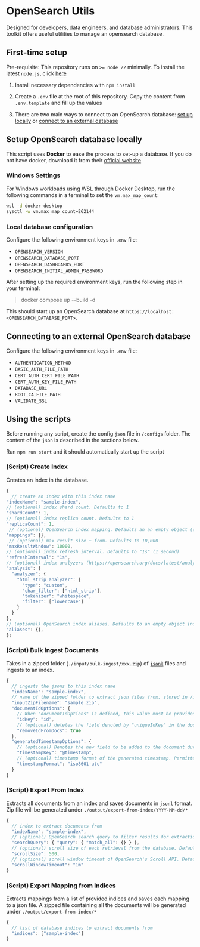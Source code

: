 # OpenSearch Utils

Designed for developers, data engineers, and database administrators. This toolkit offers useful utilities to manage an opensearch database.

## First-time setup

Pre-requisite: This repository runs on `>= node 22` minimally. To install the latest `node.js`, click [here](https://nodejs.org/en/download/prebuilt-installer)

1. Install necessary dependencies with `npm install`

2. Create a `.env` file at the root of this repository. Copy the content from `.env.template` and fill up the values

3. There are two main ways to connect to an OpenSearch database: [set up locally](#setup-opensearch-database-locally) or [connect to an external database](#connecting-to-an-external-opensearch-database)

## Setup OpenSearch database locally

This script uses **Docker** to ease the process to set-up a database. If you do not have docker, download it from their [official website](https://www.docker.com/products/docker-desktop/)

### Windows Settings

For Windows workloads using WSL through Docker Desktop, run the following commands in a terminal to set the `vm.max_map_count`:

```bash
wsl -d docker-desktop
sysctl -w vm.max_map_count=262144
```

### Local database configuration

Configure the following environment keys in `.env` file:

- `OPENSEARCH_VERSION`
- `OPENSEARCH_DATABASE_PORT`
- `OPENSEARCH_DASHBOARDS_PORT`
- `OPENSEARCH_INITIAL_ADMIN_PASSWORD`

After setting up the required environment keys, run the following step in your terminal:

> docker compose up --build -d

This should start up an OpenSearch database at `https://localhost:<OPENSEARCH_DATABASE_PORT>`.

## Connecting to an external OpenSearch database

Configure the following environment keys in `.env` file:

- `AUTHENTICATION_METHOD`
- `BASIC_AUTH_FILE_PATH`
- `CERT_AUTH_CERT_FILE_PATH`
- `CERT_AUTH_KEY_FILE_PATH`
- `DATABASE_URL`
- `ROOT_CA_FILE_PATH`
- `VALIDATE_SSL`

## Using the scripts

Before running any script, create the config `json` file in `/configs` folder. The content of the `json` is described in the sections below.

Run `npm run start` and it should automatically start up the script

### (Script) Create Index

Creates an index in the database.

```js
{
  // create an index with this index name
"indexName": "sample-index",
// (optional) index shard count. Defaults to 1
"shardCount": 1,
// (optional) index replica count. Defaults to 1
"replicaCount": 1,
 // (optional) OpenSearch index mapping. Defaults an an empty object (dynamic mapping)
"mappings": {},
 // (optional) max result size + from. Defaults to 10,000
"maxResultWindow": 10000,
// (optional) index refresh interval. Defaults to "1s" (1 second)
"refreshInterval": "1s",
// (optional) index analyzers (https://opensearch.org/docs/latest/analyzers/custom-analyzer/)
"analysis": {
  "analyzer": {
    "html_strip_analyzer": {
      "type": "custom",
      "char_filter": ["html_strip"],
      "tokenizer": "whitespace",
      "filter": ["lowercase"]
    }
  }
},
// (optional) OpenSearch index aliases. Defaults to an empty object (no alias)
"aliases": {},
};
```

### (Script) Bulk Ingest Documents

Takes in a zipped folder (`./input/bulk-ingest/xxx.zip`) of [`jsonl`](https://jsonlines.org/) files and ingests to an index.

```js
{
  // ingests the jsons to this index name
  "indexName": "sample-index",
  // name of the zipped folder to extract json files from. stored in /input/bulk-ingest/*
  "inputZipFilename": "sample.zip",
  "documentIdOptions": {
    // When "documentIdOptions" is defined, this value must be provided. Denotes the primary key field of the document and set that field value to _id in OpenSearch.
    "idKey": "id",
    // (optional) deletes the field denoted by "uniqueIdKey" in the document before ingestion. Defaults to true
    "removeIdFromDocs": true
  },
  "generatedTimestampOptions": {
    // (optional) Denotes the new field to be added to the document during ingestion. Defaults to "@timestamp"
    "timestampKey": "@timestamp",
    // (optional) timestamp format of the generated timestamp. Permitted values only. Defaults to "iso8601-utc"
    "timestampFormat": "iso8601-utc"
  }
}
```

### (Script) Export From Index

Extracts all documents from an index and saves documents in [`jsonl`](https://jsonlines.org/) format. Zip file will be generated under `./output/export-from-index/YYYY-MM-dd/*`

```js
{
  // index to extract documents from
  "indexName": "sample-index",
  // (optional) OpenSearch search query to filter results for extraction. Defaults to match everything
  "searchQuery": { "query": { "match_all": {} } },
  // (optional) scroll size of each retrieval from the database. Defaults to 500
  "scrollSize": 500,
  // (optional) scroll window timeout of OpenSearch's Scroll API. Defaults to "1m". For larger scroll sizes, you may want to increase this timeout window
  "scrollWindowTimeout": "1m"
}
```

### (Script) Export Mapping from Indices

Extracts mappings from a list of provided indices and saves each mapping to a json file. A zipped file containing all the documents will be generated under `./output/export-from-index/*`

```js
{
  // list of database indices to extract documents from
  "indices": ["sample-index"]
}
```
